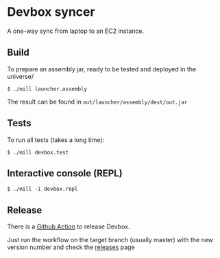 # Devbox syncer

A one-way sync from laptop to an EC2 instance.

## Build

To prepare an assembly jar, ready to be tested and deployed in the universe/

```
$ ./mill launcher.assembly
```

The result can be found in `out/launcher/assembly/dest/out.jar`

## Tests

To run all tests (takes a long time):

```
$ ./mill devbox.test
```

## Interactive console (REPL)

```
$ ./mill -i devbox.repl
```

## Release

There is a [Github Action](https://github.com/databricks/devbox/actions?query=workflow%3ARelease) to release Devbox.

Just run the workflow on the target branch (usually master) with the new version number and check
the [releases](https://github.com/databricks/devbox/releases) page
